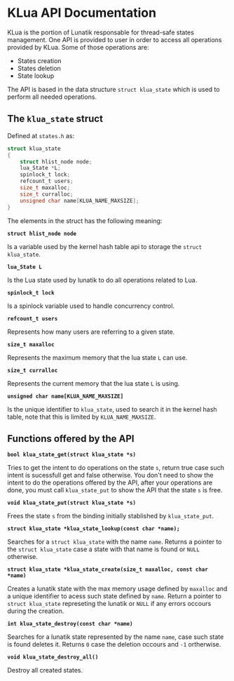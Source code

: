 # KLua API Documentation

KLua is the portion of Lunatik responsable for thread-safe states management. One API is provided to user in order to access all operations provided by KLua. Some of those operations are:

* States creation
* States deletion
* State lookup

The API is based in the data structure `struct klua_state` which is used to perform all needed operations.

## The `klua_state` struct

Defined at `states.h` as:

```c
struct klua_state
{
	struct hlist_node node;
	lua_State *L;
	spinlock_t lock;
	refcount_t users;
	size_t maxalloc;
	size_t curralloc;
	unsigned char name[KLUA_NAME_MAXSIZE];
}
```

The elements in the struct has the following meaning:

 **`struct hlist_node node`**

Is a variable used by the kernel hash table api to storage the `struct klua_state`.

**`lua_State L`**

Is the Lua state used by lunatik to do all operations related to Lua.

**`spinlock_t lock`**

Is a spinlock variable used to handle concurrency control.

**`refcount_t users`**

Represents how many users are referring to a given state.

**`size_t maxalloc`**

Represents the maximum memory that the lua state `L` can use.

**`size_t curralloc`**

Represents the current memory that the lua state `L` is using.

**`unsigned char name[KLUA_NAME_MAXSIZE]`**

Is the unique identifier to `klua_state`, used to search it in the kernel hash table, note that this is limited by `KLUA_NAME_MAXSIZE`.

## Functions offered by the API

**`bool klua_state_get(struct klua_state *s)`**

Tries to get the intent to do operations on the state `s`, return true case such intent is sucessfull get and false otherwise. You don't need to show the intent to do the operations offered by the API, after your operations are done, you must call `klua_state_put` to show the API that the state `s` is free.

**`void klua_state_put(struct klua_state *s)`**

Frees the state `s` from the binding initially stablished by `klua_state_put`.

**`struct klua_state *klua_state_lookup(const char *name);`**

Searches for a `struct klua_state` with the name `name`. Returns a pointer to the `struct klua_state` case a state with that name is found or `NULL` otherwise.

**`struct klua_state *klua_state_create(size_t maxalloc, const char *name)`**

Creates a lunatik state with the max memory usage defined by `maxalloc` and a unique identifier to acess such state defined by `name`. Return a pointer to `struct klua_state` represeting the lunatik or `NULL` if any errors occours during the creation.

**`int klua_state_destroy(const char *name)`**

Searches for a lunatik state represented by the name `name`, case such state is found deletes it. Returns `0` case the deletion occours and `-1` ortherwise.

**`void klua_state_destroy_all()`**

Destroy all created states.

